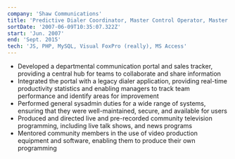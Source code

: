```yaml
---
company: 'Shaw Communications'
title: 'Predictive Dialer Coordinator, Master Control Operator, Master Control Operator & Community TV Producer'
sortDate: '2007-06-09T10:35:07.322Z'
start: 'Jun. 2007'
end: 'Sept. 2015'
tech: 'JS, PHP, MySQL, Visual FoxPro (really), MS Access'
---
```

- Developed a departmental communication portal and sales tracker, providing a central hub for teams to collaborate and share information
- Integrated the portal with a legacy dialer application, providing real-time productivity statistics and enabling managers to track team performance and identify areas for improvement
- Performed general sysadmin duties for a wide range of systems, ensuring that they were well-maintained, secure, and available for users
- Produced and directed live and pre-recorded community television programming, including live talk shows, and news programs
- Mentored community members in the use of video production equipment and software, enabling them to produce their own programming
